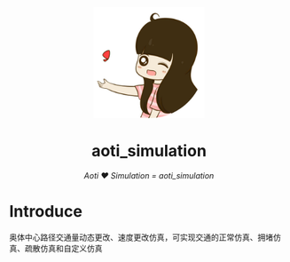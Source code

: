 <p align="center">
    <img src="https://github.com/zouzhn/aoti_simulation/blob/master/bgk.png" alt="pyecharts logo" width=200 height=200 />
</p>
<h1 align="center">aoti_simulation</h1>
<p align="center">
    <em>Aoti ❤️ Simulation = aoti_simulation</em>
</p>


# Introduce
奥体中心路径交通量动态更改、速度更改仿真，可实现交通的正常仿真、拥堵仿真、疏散仿真和自定义仿真

